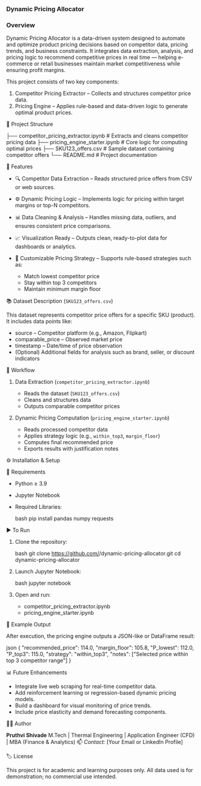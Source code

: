### Dynamic Pricing Allocator

### Overview

Dynamic Pricing Allocator is a data-driven system designed to automate and optimize product pricing decisions based on competitor data, pricing trends, and business constraints.
It integrates data extraction, analysis, and pricing logic to recommend competitive prices in real time — helping e-commerce or retail businesses maintain market competitiveness while ensuring profit margins.

This project consists of two key components:

1. Competitor Pricing Extractor – Collects and structures competitor price data.
2. Pricing Engine – Applies rule-based and data-driven logic to generate optimal product prices.



📁 Project Structure

├── competitor_pricing_extractor.ipynb     # Extracts and cleans competitor pricing data
├── pricing_engine_starter.ipynb           # Core logic for computing optimal prices
├── SKU123_offers.csv                      # Sample dataset containing competitor offers
└── README.md                              # Project documentation


 🧩 Features

* 🔍 Competitor Data Extraction – Reads structured price offers from CSV or web sources.
* ⚙️ Dynamic Pricing Logic – Implements logic for pricing within target margins or top-N competitors.
* 📊 Data Cleaning & Analysis – Handles missing data, outliers, and ensures consistent price comparisons.
* 📈 Visualization Ready – Outputs clean, ready-to-plot data for dashboards or analytics.
* 🧮 Customizable Pricing Strategy – Supports rule-based strategies such as:

  * Match lowest competitor price
  * Stay within top 3 competitors
  * Maintain minimum margin floor


 📚 Dataset Description (`SKU123_offers.csv`)

This dataset represents competitor price offers for a specific SKU (product).
It includes data points like:

* source – Competitor platform (e.g., Amazon, Flipkart)
* comparable_price – Observed market price
* timestamp – Date/time of price observation
* (Optional) Additional fields for analysis such as brand, seller, or discount indicators


 🧮 Workflow

1. Data Extraction (`competitor_pricing_extractor.ipynb`)

   * Reads the dataset (`SKU123_offers.csv`)
   * Cleans and structures data
   * Outputs comparable competitor prices

2. Dynamic Pricing Computation (`pricing_engine_starter.ipynb`)

   * Reads processed competitor data
   * Applies strategy logic (e.g., `within_top3`, `margin_floor`)
   * Computes final recommended price
   * Exports results with justification notes


⚙️ Installation & Setup

 🧰 Requirements

* Python ≥ 3.9
* Jupyter Notebook
* Required Libraries:

     bash
  pip install pandas numpy requests
  


 ▶️ To Run

1. Clone the repository:

      bash
   git clone https://github.com/<your-username>/dynamic-pricing-allocator.git
   cd dynamic-pricing-allocator
   
2. Launch Jupyter Notebook:

      bash
   jupyter notebook
   
3. Open and run:

   * competitor_pricing_extractor.ipynb
   * pricing_engine_starter.ipynb


 🧾 Example Output

After execution, the pricing engine outputs a JSON-like or DataFrame result:

json
{
  "recommended_price": 114.0,
  "margin_floor": 105.8,
  "P_lowest": 112.0,
  "P_top3": 115.0,
  "strategy": "within_top3",
  "notes": ["Selected price within top 3 competitor range"]
}


 📊 Future Enhancements

* Integrate live web scraping for real-time competitor data.
* Add reinforcement learning or regression-based dynamic pricing models.
* Build a dashboard for visual monitoring of price trends.
* Include price elasticity and demand forecasting components.

 👨‍💻 Author

**Pruthvi Shivade**
M.Tech | Thermal Engineering | Application Engineer (CFD) | MBA (Finance & Analytics)
📫 *Contact:* [Your Email or LinkedIn Profile]


🏷️ License

This project is for academic and learning purposes only.
All data used is for demonstration; no commercial use intended.


